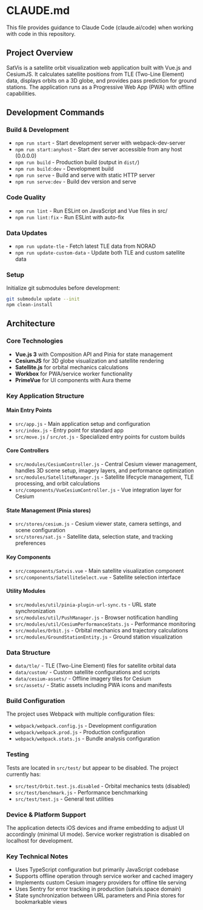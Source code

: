# CLAUDE.md

This file provides guidance to Claude Code (claude.ai/code) when working with code in this repository.

## Project Overview
SatVis is a satellite orbit visualization web application built with Vue.js and CesiumJS. It calculates satellite positions from TLE (Two-Line Element) data, displays orbits on a 3D globe, and provides pass prediction for ground stations. The application runs as a Progressive Web App (PWA) with offline capabilities.

## Development Commands

### Build & Development
- `npm run start` - Start development server with webpack-dev-server
- `npm run start:anyhost` - Start dev server accessible from any host (0.0.0.0)
- `npm run build` - Production build (output in `dist/`)
- `npm run build:dev` - Development build
- `npm run serve` - Build and serve with static HTTP server
- `npm run serve:dev` - Build dev version and serve

### Code Quality
- `npm run lint` - Run ESLint on JavaScript and Vue files in src/
- `npm run lint:fix` - Run ESLint with auto-fix

### Data Updates
- `npm run update-tle` - Fetch latest TLE data from NORAD
- `npm run update-custom-data` - Update both TLE and custom satellite data

### Setup
Initialize git submodules before development:
```bash
git submodule update --init
npm clean-install
```

## Architecture

### Core Technologies
- **Vue.js 3** with Composition API and Pinia for state management
- **CesiumJS** for 3D globe visualization and satellite rendering
- **Satellite.js** for orbital mechanics calculations
- **Workbox** for PWA/service worker functionality
- **PrimeVue** for UI components with Aura theme

### Key Application Structure

#### Main Entry Points
- `src/app.js` - Main application setup and configuration
- `src/index.js` - Entry point for standard app
- `src/move.js` / `src/ot.js` - Specialized entry points for custom builds

#### Core Controllers
- `src/modules/CesiumController.js` - Central Cesium viewer management, handles 3D scene setup, imagery layers, and performance optimization
- `src/modules/SatelliteManager.js` - Satellite lifecycle management, TLE processing, and orbit calculations
- `src/components/VueCesiumController.js` - Vue integration layer for Cesium

#### State Management (Pinia stores)
- `src/stores/cesium.js` - Cesium viewer state, camera settings, and scene configuration
- `src/stores/sat.js` - Satellite data, selection state, and tracking preferences

#### Key Components
- `src/components/Satvis.vue` - Main satellite visualization component
- `src/components/SatelliteSelect.vue` - Satellite selection interface

#### Utility Modules
- `src/modules/util/pinia-plugin-url-sync.ts` - URL state synchronization
- `src/modules/util/PushManager.js` - Browser notification handling
- `src/modules/util/CesiumPerformanceStats.js` - Performance monitoring
- `src/modules/Orbit.js` - Orbital mechanics and trajectory calculations
- `src/modules/GroundStationEntity.js` - Ground station visualization

### Data Structure
- `data/tle/` - TLE (Two-Line Element) files for satellite orbital data
- `data/custom/` - Custom satellite configurations and scripts
- `data/cesium-assets/` - Offline imagery tiles for Cesium
- `src/assets/` - Static assets including PWA icons and manifests

### Build Configuration
The project uses Webpack with multiple configuration files:
- `webpack/webpack.config.js` - Development configuration
- `webpack/webpack.prod.js` - Production configuration
- `webpack/webpack.stats.js` - Bundle analysis configuration

### Testing
Tests are located in `src/test/` but appear to be disabled. The project currently has:
- `src/test/Orbit.test.js.disabled` - Orbital mechanics tests (disabled)
- `src/test/benchmark.js` - Performance benchmarking
- `src/test/test.js` - General test utilities

### Device & Platform Support
The application detects iOS devices and iframe embedding to adjust UI accordingly (minimal UI mode). Service worker registration is disabled on localhost for development.

### Key Technical Notes
- Uses TypeScript configuration but primarily JavaScript codebase
- Supports offline operation through service worker and cached imagery
- Implements custom Cesium imagery providers for offline tile serving
- Uses Sentry for error tracking in production (satvis.space domain)
- State synchronization between URL parameters and Pinia stores for bookmarkable views
